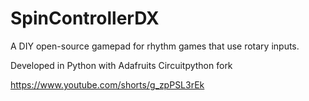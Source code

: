 # SpinControllerDX
A DIY open-source gamepad for rhythm games that use rotary inputs.

Developed in Python with Adafruits Circuitpython fork

https://www.youtube.com/shorts/g_zpPSL3rEk
